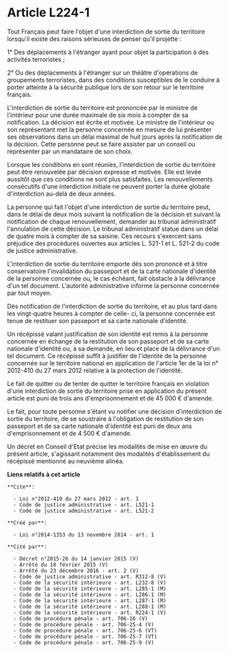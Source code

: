 # Article L224-1

Tout Français peut faire l'objet d'une interdiction de sortie du territoire lorsqu'il existe des raisons sérieuses de penser
qu'il projette :

1° Des déplacements à l'étranger ayant pour objet la participation à des activités terroristes ;

2° Ou des déplacements à l'étranger sur un théâtre d'opérations de groupements terroristes, dans des conditions susceptibles
de le conduire à porter atteinte à la sécurité publique lors de son retour sur le territoire français.

L'interdiction de sortie du territoire est prononcée par le ministre de l'intérieur pour une durée maximale de six mois à
compter de sa notification. La décision est écrite et motivée. Le ministre de l'intérieur ou son représentant met la personne
concernée en mesure de lui présenter ses observations dans un délai maximal de huit jours après la notification de la
décision. Cette personne peut se faire assister par un conseil ou représenter par un mandataire de son choix.

Lorsque les conditions en sont réunies, l'interdiction de sortie du territoire peut être renouvelée par décision expresse et
motivée. Elle est levée aussitôt que ces conditions ne sont plus satisfaites. Les renouvellements consécutifs d'une
interdiction initiale ne peuvent porter la durée globale d'interdiction au-delà de deux années.

La personne qui fait l'objet d'une interdiction de sortie du territoire peut, dans le délai de deux mois suivant la
notification de la décision et suivant la notification de chaque renouvellement, demander au tribunal administratif
l'annulation de cette décision. Le tribunal administratif statue dans un délai de quatre mois à compter de sa saisine. Ces
recours s'exercent sans préjudice des procédures ouvertes aux articles L. 521-1 et L. 521-2 du code de justice
administrative.

L'interdiction de sortie du territoire emporte dès son prononcé et à titre conservatoire l'invalidation du passeport et de la
carte nationale d'identité de la personne concernée ou, le cas échéant, fait obstacle à la délivrance d'un tel document.
L'autorité administrative informe la personne concernée par tout moyen.

Dès notification de l'interdiction de sortie du territoire, et au plus tard dans les vingt-quatre heures à compter de celle-
ci, la personne concernée est tenue de restituer son passeport et sa carte nationale d'identité.

Un récépissé valant justification de son identité est remis à la personne concernée en échange de la restitution de son
passeport et de sa carte nationale d'identité ou, à sa demande, en lieu et place de la délivrance d'un tel document. Ce
récépissé suffit à justifier de l'identité de la personne concernée sur le territoire national en application de l'article
1er de la loi n° 2012-410 du 27 mars 2012 relative à la protection de l'identité.

Le fait de quitter ou de tenter de quitter le territoire français en violation d'une interdiction de sortie du territoire
prise en application du présent article est puni de trois ans d'emprisonnement et de 45 000 € d'amende.

Le fait, pour toute personne s'étant vu notifier une décision d'interdiction de sortie du territoire, de se soustraire à
l'obligation de restitution de son passeport et de sa carte nationale d'identité est puni de deux ans d'emprisonnement et de
4 500 € d'amende.

Un décret en Conseil d'Etat précise les modalités de mise en œuvre du présent article, s'agissant notamment des modalités
d'établissement du récépissé mentionné au neuvième alinéa.

**Liens relatifs à cet article**

	**Cite**:

	  - Loi n°2012-410 du 27 mars 2012 - art. 1
	  - Code de justice administrative - art. L521-1
	  - Code de justice administrative - art. L521-2

	**Créé par**:

	  - Loi n°2014-1353 du 13 novembre 2014 - art. 1

	**Cité par**:

	  - Décret n°2015-26 du 14 janvier 2015 (V)
	  - Arrêté du 18 février 2015 (V)
	  - Arrêté du 23 décembre 2016 - art. 2 (V)
	  - Code de justice administrative - art. R312-8 (V)
	  - Code de la sécurité intérieure - art. L232-8 (V)
	  - Code de la sécurité intérieure - art. L285-1 (M)
	  - Code de la sécurité intérieure - art. L286-1 (M)
	  - Code de la sécurité intérieure - art. L287-1 (M)
	  - Code de la sécurité intérieure - art. L288-1 (M)
	  - Code de la sécurité intérieure - art. R224-1 (V)
	  - Code de procédure pénale - art. 706-16 (V)
	  - Code de procédure pénale - art. 706-25-4 (V)
	  - Code de procédure pénale - art. 706-25-6 (VT)
	  - Code de procédure pénale - art. 706-25-7 (VT)
	  - Code de procédure pénale - art. 706-25-9 (V)
